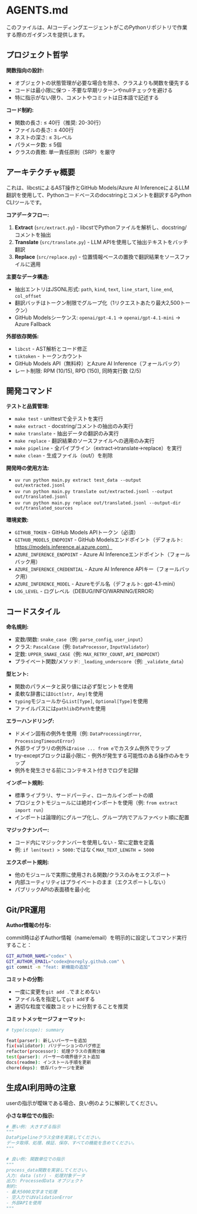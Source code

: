 # AGENTS.md

このファイルは、AIコーディングエージェントがこのPythonリポジトリで作業する際のガイダンスを提供します。

## プロジェクト哲学

**関数指向の設計:**
- オブジェクトの状態管理が必要な場合を除き、クラスよりも関数を優先する
- コードは最小限に保つ - 不要な早期リターンやnullチェックを避ける
- 特に指示がない限り、コメントやコミットは日本語で記述する

**コード制約:**
- 関数の長さ: ≤ 40行（推奨: 20-30行）
- ファイルの長さ: ≤ 400行
- ネストの深さ: ≤ 3レベル
- パラメータ数: ≤ 5個
- クラスの責務: 単一責任原則（SRP）を厳守

## アーキテクチャ概要

これは、libcstによるAST操作とGitHub Models/Azure AI InferenceによるLLM翻訳を使用して、Pythonコードベースのdocstringとコメントを翻訳するPython CLIツールです。

**コアデータフロー:**

1. **Extract** (`src/extract.py`) - libcstでPythonファイルを解析し、docstring/コメントを抽出
2. **Translate** (`src/translate.py`) - LLM APIを使用して抽出テキストをバッチ翻訳
3. **Replace** (`src/replace.py`) - 位置情報ベースの置換で翻訳結果をソースファイルに適用

**主要なデータ構造:**

- 抽出エントリはJSONL形式: `path`, `kind`, `text`, `line_start`, `line_end`, `col_offset`
- 翻訳バッチはトークン制限でグループ化（1リクエストあたり最大2,500トークン）
- GitHub Modelsシーケンス: `openai/gpt-4.1` → `openai/gpt-4.1-mini` → Azure Fallback

**外部依存関係:**

- `libcst` - AST解析とコード修正
- `tiktoken` - トークンカウント
- GitHub Models API（無料枠）とAzure AI Inference（フォールバック）
- レート制限: RPM (10/15), RPD (150), 同時実行数 (2/5)

## 開発コマンド

**テストと品質管理:**

- `make test` - unittestで全テストを実行
- `make extract` - docstring/コメントの抽出のみ実行
- `make translate` - 抽出データの翻訳のみ実行
- `make replace` - 翻訳結果のソースファイルへの適用のみ実行
- `make pipeline` - 全パイプライン（extract→translate→replace）を実行
- `make clean` - 生成ファイル（out/）を削除

**開発時の使用方法:**

- `uv run python main.py extract test_data --output out/extracted.jsonl`
- `uv run python main.py translate out/extracted.jsonl --output out/translated.jsonl`
- `uv run python main.py replace out/translated.jsonl --output-dir out/translated_sources`

**環境変数:**

- `GITHUB_TOKEN` - GitHub Models APIトークン（必須）
- `GITHUB_MODELS_ENDPOINT` - GitHub Modelsエンドポイント（デフォルト: https://models.inference.ai.azure.com）
- `AZURE_INFERENCE_ENDPOINT` - Azure AI Inferenceエンドポイント（フォールバック用）
- `AZURE_INFERENCE_CREDENTIAL` - Azure AI Inference APIキー（フォールバック用）
- `AZURE_INFERENCE_MODEL` - Azureモデル名（デフォルト: gpt-4.1-mini）
- `LOG_LEVEL` - ログレベル（DEBUG/INFO/WARNING/ERROR）

## コードスタイル

**命名規則:**

- 変数/関数: `snake_case`（例: `parse_config`, `user_input`）
- クラス: `PascalCase`（例: `DataProcessor`, `InputValidator`）
- 定数: `UPPER_SNAKE_CASE`（例: `MAX_RETRY_COUNT`, `API_ENDPOINT`）
- プライベート関数/メソッド: `_leading_underscore`（例: `_validate_data`）

**型ヒント:**

- 関数のパラメータと戻り値には必ず型ヒントを使用
- 柔軟な辞書には`Dict[str, Any]`を使用
- `typing`モジュールから`List[Type]`, `Optional[Type]`を使用
- ファイルパスには`pathlib`の`Path`を使用

**エラーハンドリング:**

- ドメイン固有の例外を使用（例: `DataProcessingError`, `ProcessingTimeoutError`）
- 外部ライブラリの例外は`raise ... from e`でカスタム例外でラップ
- try-exceptブロックは最小限に - 例外が発生する可能性のある操作のみをラップ
- 例外を発生させる前にコンテキスト付きでログを記録

**インポート規則:**

- 標準ライブラリ、サードパーティ、ローカルインポートの順
- プロジェクトモジュールには絶対インポートを使用（例: `from extract import run`）
- インポートは論理的にグループ化し、グループ内でアルファベット順に配置

**マジックナンバー:**

- コード内にマジックナンバーを使用しない - 常に定数を定義
- 例: `if len(text) > 5000:`ではなく`MAX_TEXT_LENGTH = 5000`

**エクスポート規則:**

- 他のモジュールで実際に使用される関数/クラスのみをエクスポート
- 内部ユーティリティはプライベートのまま（エクスポートしない）
- パブリックAPIの表面積を最小化

## Git/PR運用

**Author情報の付与:**

commit時は必ずAuthor情報（name/email）を明示的に設定してコマンド実行すること：

```bash
GIT_AUTHOR_NAME="codex" \
GIT_AUTHOR_EMAIL="codex@noreply.github.com" \
git commit -m "feat: 新機能の追加"
```

**コミットの分割:**

- 一度に変更を`git add .`でまとめない
- ファイル名を指定して`git add`する
- 適切な粒度で複数コミットに分割することを推奨

**コミットメッセージフォーマット:**

```bash
# type(scope): summary

feat(parser): 新しいパーサーを追加
fix(validator): バリデーションのバグ修正
refactor(processor): 処理クラスの責務分離
test(parser): パーサーの境界値テスト追加
docs(readme): インストール手順を更新
chore(deps): 依存パッケージを更新
```

## 生成AI利用時の注意

userの指示が曖昧である場合、良い例のように解釈してください。

**小さな単位での指示:**

```python
# 悪い例: 大きすぎる指示
"""
DataPipelineクラス全体を実装してください。
データ取得、処理、検証、保存、すべての機能を含めてください。
"""

# 良い例: 関数単位での指示
"""
process_data関数を実装してください。
入力: data (str) - 処理対象データ
出力: ProcessedData オブジェクト
制約: 
- 最大5000文字まで処理
- 空入力ではValidationError
- 外部APIを使用
"""
```

